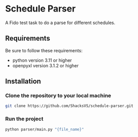 # Schedule Parser

A Fido test task to do a parse for different schedules.

## Requirements

Be sure to follow these requirements:

- python version 3.11 or higher
- openpyxl version 3.1.2 or higher

## Installation

### Clone the repository to your local machine
```bash
git clone https://github.com/ShacksVS/schedule-parser.git
```

### Run the project
```bash
python parser/main.py "{file_name}" 
```
